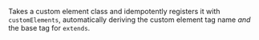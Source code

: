 Takes a custom element class and idempotently registers it with `customElements`, automatically deriving the custom element tag name _and_ the base tag for `extends`.
